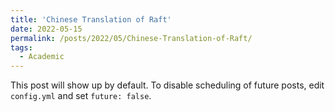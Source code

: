 ```yaml
---
title: 'Chinese Translation of Raft'
date: 2022-05-15
permalink: /posts/2022/05/Chinese-Translation-of-Raft/
tags:
  - Academic
---
```


This post will show up by default. To disable scheduling of future posts, edit `config.yml` and set `future: false`. 
